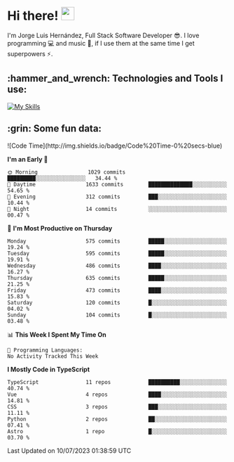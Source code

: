 <h1 align="left">
 <abc>
  <br>Hi there! <img src="https://user-images.githubusercontent.com/42378118/110234147-e3259600-7f4e-11eb-95be-0c4047144dea.gif" width="30"><br>
 </abc>
</h1>

I'm Jorge Luis Hernández, Full Stack Software Developer :sunglasses:. I love programming :computer: and music :musical_score:, if I use them at the same time I get superpowers :zap:. 


<h2 align="left">:hammer_and_wrench: Technologies and Tools I use:</h2>

[![My Skills](https://skillicons.dev/icons?i=js,ts,html,css,py,vue,react,next,nest,postgres,mysql)](https://skillicons.dev)

<h2 align="left">:grin: Some fun data:</h2>
<!--START_SECTION:waka-->
![Code Time](http://img.shields.io/badge/Code%20Time-0%20secs-blue)

**I'm an Early 🐤** 

```text
🌞 Morning                1029 commits        █████████░░░░░░░░░░░░░░░░   34.44 % 
🌆 Daytime                1633 commits        ██████████████░░░░░░░░░░░   54.65 % 
🌃 Evening                312 commits         ███░░░░░░░░░░░░░░░░░░░░░░   10.44 % 
🌙 Night                  14 commits          ░░░░░░░░░░░░░░░░░░░░░░░░░   00.47 % 
```
📅 **I'm Most Productive on Thursday** 

```text
Monday                   575 commits         █████░░░░░░░░░░░░░░░░░░░░   19.24 % 
Tuesday                  595 commits         █████░░░░░░░░░░░░░░░░░░░░   19.91 % 
Wednesday                486 commits         ████░░░░░░░░░░░░░░░░░░░░░   16.27 % 
Thursday                 635 commits         █████░░░░░░░░░░░░░░░░░░░░   21.25 % 
Friday                   473 commits         ████░░░░░░░░░░░░░░░░░░░░░   15.83 % 
Saturday                 120 commits         █░░░░░░░░░░░░░░░░░░░░░░░░   04.02 % 
Sunday                   104 commits         █░░░░░░░░░░░░░░░░░░░░░░░░   03.48 % 
```


📊 **This Week I Spent My Time On** 

```text
💬 Programming Languages: 
No Activity Tracked This Week
```

**I Mostly Code in TypeScript** 

```text
TypeScript               11 repos            ██████████░░░░░░░░░░░░░░░   40.74 % 
Vue                      4 repos             ████░░░░░░░░░░░░░░░░░░░░░   14.81 % 
CSS                      3 repos             ███░░░░░░░░░░░░░░░░░░░░░░   11.11 % 
Python                   2 repos             ██░░░░░░░░░░░░░░░░░░░░░░░   07.41 % 
Astro                    1 repo              █░░░░░░░░░░░░░░░░░░░░░░░░   03.70 % 
```




 Last Updated on 10/07/2023 01:38:59 UTC
<!--END_SECTION:waka-->
